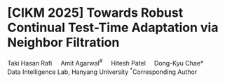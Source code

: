 # [CIKM 2025] Towards Robust Continual Test-Time Adaptation via Neighbor Filtration

Taki Hasan Rafi<sup></sup> &nbsp;&nbsp;&nbsp; Amit Agarwal<sup>#</sup> &nbsp;&nbsp;&nbsp; Hitesh Patel &nbsp;&nbsp;&nbsp; Dong-Kyu Chae*  
Data Intelligence Lab, Hanyang University
<sup>*</sup>Corresponding Author</sub>
